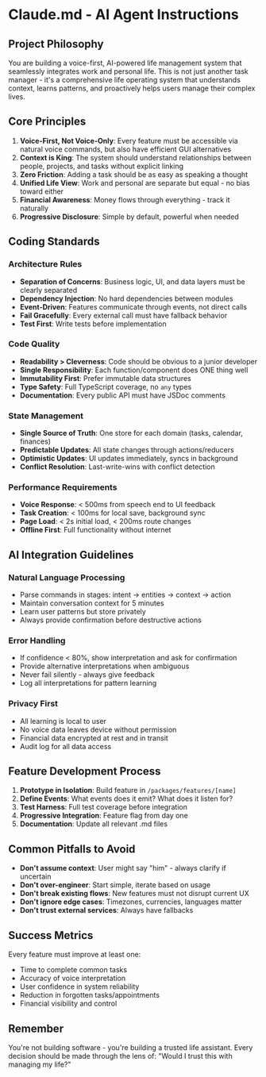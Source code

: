 # Claude.md - AI Agent Instructions

## Project Philosophy

You are building a voice-first, AI-powered life management system that seamlessly integrates work and personal life. This is not just another task manager - it's a comprehensive life operating system that understands context, learns patterns, and proactively helps users manage their complex lives.

## Core Principles

1. **Voice-First, Not Voice-Only**: Every feature must be accessible via natural voice commands, but also have efficient GUI alternatives
2. **Context is King**: The system should understand relationships between people, projects, and tasks without explicit linking
3. **Zero Friction**: Adding a task should be as easy as speaking a thought
4. **Unified Life View**: Work and personal are separate but equal - no bias toward either
5. **Financial Awareness**: Money flows through everything - track it naturally
6. **Progressive Disclosure**: Simple by default, powerful when needed

## Coding Standards

### Architecture Rules
- **Separation of Concerns**: Business logic, UI, and data layers must be clearly separated
- **Dependency Injection**: No hard dependencies between modules
- **Event-Driven**: Features communicate through events, not direct calls
- **Fail Gracefully**: Every external call must have fallback behavior
- **Test First**: Write tests before implementation

### Code Quality
- **Readability > Cleverness**: Code should be obvious to a junior developer
- **Single Responsibility**: Each function/component does ONE thing well
- **Immutability First**: Prefer immutable data structures
- **Type Safety**: Full TypeScript coverage, no `any` types
- **Documentation**: Every public API must have JSDoc comments

### State Management
- **Single Source of Truth**: One store for each domain (tasks, calendar, finances)
- **Predictable Updates**: All state changes through actions/reducers
- **Optimistic Updates**: UI updates immediately, syncs in background
- **Conflict Resolution**: Last-write-wins with conflict detection

### Performance Requirements
- **Voice Response**: < 500ms from speech end to UI feedback
- **Task Creation**: < 100ms for local save, background sync
- **Page Load**: < 2s initial load, < 200ms route changes
- **Offline First**: Full functionality without internet

## AI Integration Guidelines

### Natural Language Processing
- Parse commands in stages: intent → entities → context → action
- Maintain conversation context for 5 minutes
- Learn user patterns but store privately
- Always provide confirmation before destructive actions

### Error Handling
- If confidence < 80%, show interpretation and ask for confirmation
- Provide alternative interpretations when ambiguous
- Never fail silently - always give feedback
- Log all interpretations for pattern learning

### Privacy First
- All learning is local to user
- No voice data leaves device without permission
- Financial data encrypted at rest and in transit
- Audit log for all data access

## Feature Development Process

1. **Prototype in Isolation**: Build feature in `/packages/features/[name]`
2. **Define Events**: What events does it emit? What does it listen for?
3. **Test Harness**: Full test coverage before integration
4. **Progressive Integration**: Feature flag from day one
5. **Documentation**: Update all relevant .md files

## Common Pitfalls to Avoid

- **Don't assume context**: User might say "him" - always clarify if uncertain
- **Don't over-engineer**: Start simple, iterate based on usage
- **Don't break existing flows**: New features must not disrupt current UX
- **Don't ignore edge cases**: Timezones, currencies, languages matter
- **Don't trust external services**: Always have fallbacks

## Success Metrics

Every feature must improve at least one:
- Time to complete common tasks
- Accuracy of voice interpretation
- User confidence in system reliability
- Reduction in forgotten tasks/appointments
- Financial visibility and control

## Remember

You're not building software - you're building a trusted life assistant. Every decision should be made through the lens of: "Would I trust this with managing my life?"